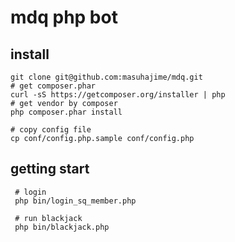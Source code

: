 # mdq php bot

## install

<!-- aaa -->
```
git clone git@github.com:masuhajime/mdq.git
# get composer.phar
curl -sS https://getcomposer.org/installer | php
# get vendor by composer
php composer.phar install

# copy config file
cp conf/config.php.sample conf/config.php
```

## getting start
```
 # login
 php bin/login_sq_member.php
 
 # run blackjack
 php bin/blackjack.php
```
